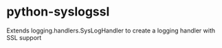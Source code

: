 python-syslogssl
================

Extends logging.handlers.SysLogHandler to create a logging handler with SSL support
